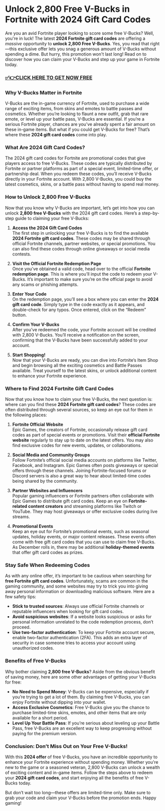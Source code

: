 # Unlock 2,800 Free V-Bucks in Fortnite with 2024 Gift Card Codes

Are you an avid Fortnite player looking to score some free V-Bucks? Well, you're in luck! The latest **2024 Fortnite gift card codes** are offering a *massive* opportunity to **unlock 2,800 Free V-Bucks**. Yes, you read that right—this exclusive offer lets you snag a generous amount of V-Bucks without spending a dime. But hurry, this promotion won't last long! Read on to discover how you can claim your V-Bucks and step up your game in Fortnite today.

### [✅👉CLICK HERE TO GET NOW FREE](https://getfnskins.xyz/a/g/c/)

### Why V-Bucks Matter in Fortnite

V-Bucks are the in-game currency of Fortnite, used to purchase a wide range of exciting items, from skins and emotes to battle passes and cosmetics. Whether you’re looking to flaunt a new outfit, grab that rare emote, or level up your battle pass, V-Bucks are essential. If you’re a serious Fortnite player, chances are you’ve already spent a fair amount on these in-game items. But what if you could get V-Bucks for free? That’s where these **2024 gift card codes** come into play.

### What Are 2024 Gift Card Codes?

The 2024 gift card codes for Fortnite are promotional codes that give players access to free V-Bucks. These codes are typically distributed by Fortnite or partner platforms as part of a special event, limited-time offer, or partnership deal. When you redeem these codes, you’ll receive V-Bucks directly in your Fortnite account. With 2,800 V-Bucks, you could buy the latest cosmetics, skins, or a battle pass without having to spend real money.

### How to Unlock 2,800 Free V-Bucks

Now that you know why V-Bucks are important, let’s get into how you can unlock **2,800 free V-Bucks** with the 2024 gift card codes. Here’s a step-by-step guide to claiming your free V-Bucks:

1. **Access the 2024 Gift Card Codes**  
   The first step in unlocking your free V-Bucks is to find the available **2024 Fortnite gift card codes**. These codes may be shared through official Fortnite channels, partner websites, or special promotions. You can also find these codes through online giveaways or social media contests.

2. **Visit the Official Fortnite Redemption Page**  
   Once you’ve obtained a valid code, head over to the official **Fortnite redemption page**. This is where you’ll input the code to redeem your V-Bucks. It’s important to make sure you’re on the official page to avoid any scams or phishing attempts.

3. **Enter Your Code**  
   On the redemption page, you’ll see a box where you can enter the **2024 gift card code**. Simply type in the code exactly as it appears, and double-check for any typos. Once entered, click on the “Redeem” button.

4. **Confirm Your V-Bucks**  
   After you’ve redeemed the code, your Fortnite account will be credited with 2,800 V-Bucks. You’ll receive a notification on the screen, confirming that the V-Bucks have been successfully added to your account.

5. **Start Shopping!**  
   Now that your V-Bucks are ready, you can dive into Fortnite’s Item Shop and begin browsing all the exciting cosmetics and Battle Passes available. Treat yourself to the latest skins, or unlock additional content to enhance your Fortnite experience.

### Where to Find 2024 Fortnite Gift Card Codes

Now that you know how to claim your free V-Bucks, the next question is: where can you find these **2024 Fortnite gift card codes**? These codes are often distributed through several sources, so keep an eye out for them in the following places:

1. **Fortnite Official Website**  
   Epic Games, the creators of Fortnite, occasionally release gift card codes as part of special events or promotions. Visit their **official Fortnite website** regularly to stay up to date on the latest offers. You may also find exclusive codes for new events, updates, or collaborations.

2. **Social Media and Community Groups**  
   Follow Fortnite’s official social media accounts on platforms like Twitter, Facebook, and Instagram. Epic Games often posts giveaways or special offers through these channels. Joining Fortnite-focused forums or Discord servers is also a great way to hear about limited-time codes being shared by the community.

3. **Partner Websites and Influencers**  
   Popular gaming influencers or Fortnite partners often collaborate with Epic Games to distribute gift card codes. Keep an eye on **Fortnite-related content creators** and streaming platforms like Twitch or YouTube. They may host giveaways or offer exclusive codes during live streams.

4. **Promotional Events**  
   Keep an eye out for Fortnite’s promotional events, such as seasonal updates, holiday events, or major content releases. These events often come with free gift card codes that you can use to claim free V-Bucks. As December rolls in, there may be additional **holiday-themed events** that offer gift card codes as prizes.

### Stay Safe When Redeeming Codes

As with any online offer, it’s important to be cautious when searching for **free Fortnite gift card codes**. Unfortunately, scams are common in the gaming community, and some websites may try to trick you into giving away personal information or downloading malicious software. Here are a few safety tips:

- **Stick to trusted sources**: Always use official Fortnite channels or reputable influencers when looking for gift card codes.
- **Avoid suspicious websites**: If a website looks suspicious or asks for personal information unrelated to the code redemption process, don’t proceed.
- **Use two-factor authentication**: To keep your Fortnite account secure, enable two-factor authentication (2FA). This adds an extra layer of security in case someone tries to access your account using unauthorized codes.

### Benefits of Free V-Bucks

Why bother claiming **2,800 free V-Bucks**? Aside from the obvious benefit of saving money, here are some other advantages of getting your V-Bucks for free:

- **No Need to Spend Money**: V-Bucks can be expensive, especially if you’re trying to get a lot of them. By claiming free V-Bucks, you can enjoy Fortnite without dipping into your wallet.
- **Access Exclusive Cosmetics**: Free V-Bucks give you the chance to purchase limited-time skins, emotes, and other items that are only available for a short period.
- **Level Up Your Battle Pass**: If you’re serious about leveling up your Battle Pass, free V-Bucks are an excellent way to keep progressing without paying for the premium version.

### Conclusion: Don’t Miss Out on Your Free V-Bucks!

With this **2024 offer** of free V-Bucks, you have an incredible opportunity to enhance your Fortnite experience without spending money. Whether you're new to the game or a seasoned veteran, 2,800 V-Bucks can unlock a wealth of exciting content and in-game items. Follow the steps above to redeem your **2024 gift card codes**, and start enjoying all the benefits of free V-Bucks today.

But don’t wait too long—these offers are limited-time only. Make sure to grab your code and claim your V-Bucks before the promotion ends. Happy gaming!
